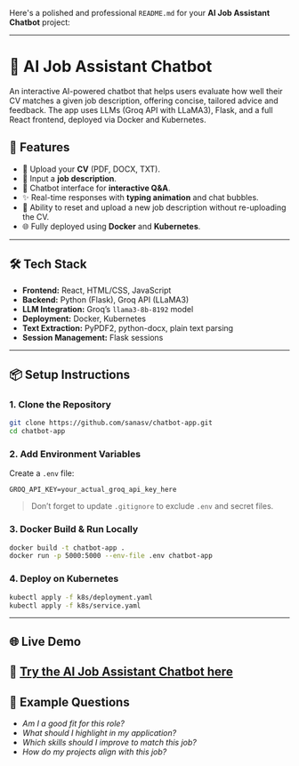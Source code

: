 Here's a polished and professional `README.md` for your **AI Job Assistant Chatbot** project:

---

# 🧠 AI Job Assistant Chatbot

An interactive AI-powered chatbot that helps users evaluate how well their CV matches a given job description, offering concise, tailored advice and feedback. The app uses LLMs (Groq API with LLaMA3), Flask, and a full React frontend, deployed via Docker and Kubernetes.

## 🚀 Features

* 📄 Upload your **CV** (PDF, DOCX, TXT).
* 📝 Input a **job description**.
* 💬 Chatbot interface for **interactive Q\&A**.
* ✨ Real-time responses with **typing animation** and chat bubbles.
* 🔁 Ability to reset and upload a new job description without re-uploading the CV.
* 🌐 Fully deployed using **Docker** and **Kubernetes**.

---

## 🛠️ Tech Stack

* **Frontend:** React, HTML/CSS, JavaScript
* **Backend:** Python (Flask), Groq API (LLaMA3)
* **LLM Integration:** Groq’s `llama3-8b-8192` model
* **Deployment:** Docker, Kubernetes
* **Text Extraction:** PyPDF2, python-docx, plain text parsing
* **Session Management:** Flask sessions

---

## 📦 Setup Instructions

### 1. Clone the Repository

```bash
git clone https://github.com/sanasv/chatbot-app.git
cd chatbot-app
```

### 2. Add Environment Variables

Create a `.env` file:

```
GROQ_API_KEY=your_actual_groq_api_key_here
```

> Don’t forget to update `.gitignore` to exclude `.env` and secret files.

### 3. Docker Build & Run Locally

```bash
docker build -t chatbot-app .
docker run -p 5000:5000 --env-file .env chatbot-app
```

### 4. Deploy on Kubernetes

```bash
kubectl apply -f k8s/deployment.yaml
kubectl apply -f k8s/service.yaml
```

---

## 🌐 Live Demo

🔗 [Try the AI Job Assistant Chatbot here](https://chatbot-app-hwia.onrender.com)
---

## 🧠 Example Questions

* *Am I a good fit for this role?*
* *What should I highlight in my application?*
* *Which skills should I improve to match this job?*
* *How do my projects align with this job?*

